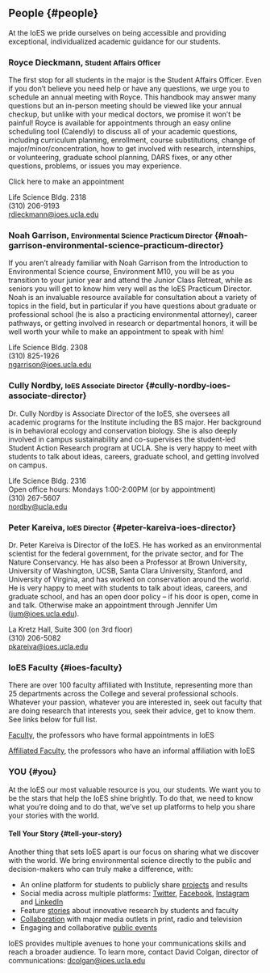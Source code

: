 ## **People** {#people}

At the IoES we pride ourselves on being accessible and providing exceptional, individualized academic guidance for our students.

### Royce Dieckmann, <small>Student Affairs Officer</small>

The first stop for all students in the major is the Student Affairs Officer. Even if you don’t believe you need help or have any questions, we urge you to schedule an annual meeting with Royce. This handbook may answer many questions but an in-person meeting should be viewed like your annual checkup, but unlike with your medical doctors, we promise it won’t be painful! Royce is available for appointments through an easy online scheduling tool \(Calendly\) to discuss all of your academic questions, including curriculum planning, enrollment, course substitutions, change of major/minor/concentration, how to get involved with research, internships, or volunteering, graduate school planning, DARS fixes, or any other questions, problems, or issues you may experience.

Click here to make an appointment

Life Science Bldg. 2318  
\(310\) 206-9193  
rdieckmann@ioes.ucla.edu

### Noah Garrison, <small>Environmental Science Practicum Director</small> {#noah-garrison-environmental-science-practicum-director}

If you aren’t already familiar with Noah Garrison from the Introduction to Environmental Science course, Environment M10, you will be as you transition to your junior year and attend the Junior Class Retreat, while as seniors you will get to know him very well as the IoES Practicum Director. Noah is an invaluable resource available for consultation about a variety of topics in the field, but in particular if you have questions about graduate or professional school \(he is also a practicing environmental attorney\), career pathways, or getting involved in research or departmental honors, it will be well worth your while to make an appointment to speak with him!

Life Science Bldg. 2308  
\(310\) 825-1926  
ngarrison@ioes.ucla.edu

### Cully Nordby, <small>IoES Associate Director</small> {#cully-nordby-ioes-associate-director}

Dr. Cully Nordby is Associate Director of the IoES, she oversees all academic programs for the Institute including the BS major. Her background is in behavioral ecology and conservation biology. She is also deeply involved in campus sustainability and co-supervises the student-led Student Action Research program at UCLA. She is very happy to meet with students to talk about ideas, careers, graduate school, and getting involved on campus.

Life Science Bldg. 2316  
Open office hours: Mondays 1:00-2:00PM \(or by appointment\)  
\(310\) 267-5607  
nordby@ucla.edu

### Peter Kareiva, <small>IoES Director</small> {#peter-kareiva-ioes-director}

Dr. Peter Kareiva is Director of the IoES. He has worked as an environmental scientist for the federal government, for the private sector, and for The Nature Conservancy. He has also been a Professor at Brown University, University of Washington, UCSB, Santa Clara University, Stanford, and University of Virginia, and has worked on conservation around the world. He is very happy to meet with students to talk about ideas, careers, and graduate school, and has an open door policy – if his door is open, come in and talk. Otherwise make an appointment through Jennifer Um \(jum@ioes.ucla.edu\).

La Kretz Hall, Suite 300 \(on 3rd floor\)  
\(310\) 206-5082  
pkareiva@ioes.ucla.edu

### IoES Faculty {#ioes-faculty}

There are over 100 faculty affiliated with Institute, representing more than 25 departments across the College and several professional schools. Whatever your passion, whatever you are interested in, seek out faculty that are doing research that interests you, seek their advice, get to know them. See links below for full list.

[Faculty](https://www.ioes.ucla.edu/people/?ioesrole=faculty), the professors who have formal appointments in IoES

[Affiliated Faculty](https://www.ioes.ucla.edu/people/?ioesrole=affiliate-faculty), the professors who have an informal affiliation with IoES

### **YOU** {#you}

At the IoES our most valuable resource is you, our students. We want you to be the stars that help the IoES shine brightly. To do that, we need to know what you’re doing and to do that, we’ve set up platforms to help you share your stories with the world.

#### Tell Your Story {#tell-your-story}

Another thing that sets IoES apart is our focus on sharing what we discover with the world. We bring environmental science directly to the public and decision-makers who can truly make a difference, with:

* An online platform for students to publicly share [projects](https://www.ioes.ucla.edu/projects/?ioesyear=&ioestype=practicum-project&ioestopic=&Submit=Submit) and results
* Social media across multiple platforms:  [Twitter](https://www.twitter.com/uclaioes), [Facebook](https://facebook.com/uclaioes/), [Instagram](https://www.instagram.com/uclaioes) and [LinkedIn](https://www.linkedin.com/groups/4509089)
* Feature [stories](https://www.ioes.ucla.edu/magazine/) about innovative research by students and faculty
* [Collaboration](https://www.ioes.ucla.edu/in-the-news/) with major media outlets in print, radio and television
* Engaging and collaborative [public events](https://www.ioes.ucla.edu/events/)

IoES provides multiple avenues to hone your communications skills and reach a broader audience. To learn more, contact David Colgan, director of communications: dcolgan@ioes.ucla.edu